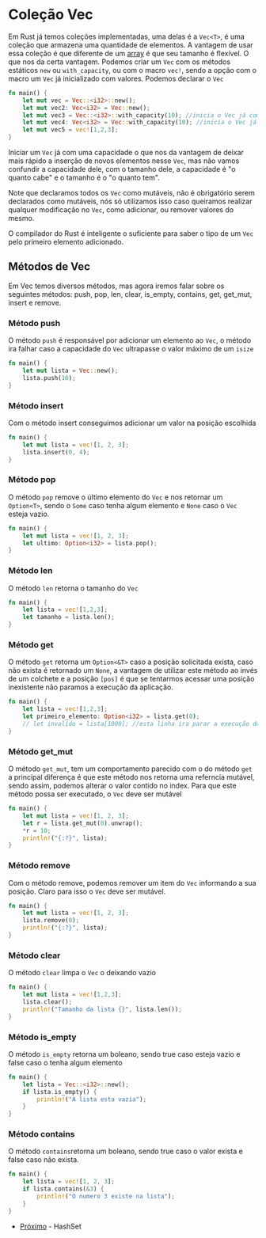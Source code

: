 # Coleção Vec

Em Rust já temos coleções implementadas, uma delas é a `Vec<T>`, é uma coleção que armazena uma quantidade de elementos. A vantagem de usar essa coleção é que diferente de um [array](../basic/09-arrays.md) é que seu tamanho é flexível. O que nos da certa vantagem. Podemos criar um `Vec` com os métodos estáticos `new` ou `with_capacity`, ou com o macro `vec!`, sendo a opção com o macro um `Vec` já inicializado com valores. Podemos declarar o `Vec`

```rust
fn main() {
    let mut vec = Vec::<i32>::new();
    let mut vec2: Vec<i32> = Vec::new();
    let mut vec3 = Vec::<i32>::with_capacity(10); //inicia o Vec já com uma capacidade
    let mut vec4: Vec<i32> = Vec::with_capacity(10); //inicia o Vec já com uma capacidade
    let mut vec5 = vec![1,2,3];
}
```

Iniciar um `Vec` já com uma capacidade o que nos da vantagem de deixar mais rápido a inserção de novos elementos nesse `Vec`, mas não vamos confundir a capacidade dele, com o tamanho dele, a capacidade é "o quanto cabe" e o tamanho é o "o quanto tem".

Note que declaramos todos os `Vec` como mutáveis, não é obrigatório serem declarados como mutáveis, nós só utilizamos isso caso queiramos realizar qualquer modificação no `Vec`, como adicionar, ou remover valores do mesmo.

O compilador do Rust é inteligente o suficiente para saber o tipo de um `Vec` pelo primeiro elemento adicionado. 

## Métodos de Vec

Em Vec temos diversos métodos, mas agora iremos falar sobre os seguintes métodos: push, pop, len, clear, is_empty, contains, get, get_mut, insert e remove.

### Método push

O método `push` é responsável por adicionar um elemento ao `Vec`, o método ira falhar caso a capacidade do `Vec` ultrapasse o valor máximo de um `isize`
```rust
fn main() {
    let mut lista = Vec::new();
    lista.push(10);
}
```

### Método insert

Com o método insert conseguimos adicionar um valor na posição escolhida

```rust
fn main() {
    let mut lista = vec![1, 2, 3];
    lista.insert(0, 4);
}
```

### Método pop

O método `pop` remove o último elemento do `Vec` e nos retornar um `Option<T>`, sendo o `Some` caso tenha algum elemento e `None` caso o `Vec` esteja vazio.

```rust
fn main() {
    let mut lista = vec![1, 2, 3];
    let ultimo: Option<i32> = lista.pop();
}
```
### Método len

O método `len` retorna o tamanho do `Vec`

```rust
fn main() {
    let lista = vec![1,2,3];
    let tamanho = lista.len();
}
```

### Método get

O método `get` retorna um `Option<&T>` caso a posição solicitada exista, caso não exista é retornado um `None`, a vantagem de utilizar este método ao invés de um colchete e a posição `[pos]` é que se tentarmos acessar uma posição inexistente não paramos a execução da aplicação.


```rust
fn main() {
    let lista = vec![1,2,3];
    let primeiro_elemento: Option<i32> = lista.get(0);
    // let invalido = lista[1000]; //esta linha ira parar a execução do programa
}
```

### Método get_mut

O método `get_mut`, tem um comportamento parecido com o do método `get` a principal diferença é que este método nos retorna uma referncia mutável, sendo assim, podemos alterar o valor contido no index. Para que este método possa ser executado, o `Vec` deve ser mutável

```rust
fn main() {
    let mut lista = vec![1, 2, 3];
    let r = lista.get_mut(0).unwrap();
    *r = 10;
    println!("{:?}", lista);
}
```

### Método remove

Com o método remove, podemos remover um item do `Vec` informando a sua posição. Claro para isso o `Vec` deve ser mutável.

```rust
fn main() {
    let mut lista = vec![1, 2, 3];
    lista.remove(0);
    println!("{:?}", lista);
}
```

### Método clear

O método `clear` limpa o `Vec` o deixando vazio

```rust
fn main() {
    let mut lista = vec![1,2,3];
    lista.clear();
    println!("Tamanho da lista {}", lista.len());
}
```

### Método is_empty
O método `is_empty` retorna um boleano, sendo true caso esteja vazio e false caso o tenha algum elemento

```rust
fn main() {
    let lista = Vec::<i32>::new();
    if lista.is_empty() {
        println!("A lista esta vazia");
    }
}
```

### Método contains
O método `contains`retorna um boleano, sendo true caso o valor exista e false caso não exista.

```rust
fn main() {
    let lista = vec![1, 2, 3];
    if lista.contains(&3) {
        println!("O numero 3 existe na lista");
    }
}
```

- [Próximo](./09-hashset.md) - HashSet